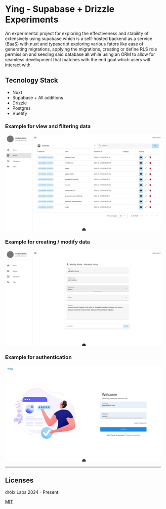 # Ying - Supabase + Drizzle Experiments

An experimental project for exploring the effectiveness and stability of extensively using supabase which is a self-hosted backend as a service (BaaS)  with nuxt and typescript exploring various fators like ease of generating migrations, applying the migrations, creating or define RLS role permission and seeding said database all while using an ORM to allow for seamless development that matches with the end goal which users will interact with.



## Tecnology Stack
- Nuxt
- Supabase + All additions
- Drizzle
- Postgres
- Vuetify

### Example for view and filtering data

![Screenshot 0](./assets/demo-ying-00.jpeg "Sample 0")

### Example for creating / modify data

![Screenshot 1](./assets/demo-ying-01.jpeg "Sample 1")

### Example for authentication

![Screenshot 2](./assets/demo-ying-02.jpeg "Sample 2")

---

## Licenses

drolx Labs 2024 - Present.

[MIT](./LICENSE.md)
